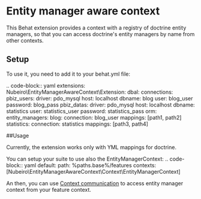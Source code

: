 Entity manager aware context
============================
This Behat extension provides a context with a registry of doctrine entity managers, so that you can access 
doctrine's entity managers by name from other contexts. 
 
## Setup
To use it, you need to add it to your behat.yml file: 

.. code-block:: yaml
    extensions:
      Nubeiro\EntityManagerAwareContext\Extension:
        dbal:
            connections:
                pbiz_users:
                    driver: pdo_mysql
                    host: localhost
                    dbname: blog
                    user: blog_user
                    password: blog_pass
                pbiz_datas:
                    driver: pdo_mysql
                    host: localhost
                    dbname: statistics
                    user: statistics_user
                    password: statistics_pass
        orm:
            entity_managers:
                blog:
                    connection: blog_user
                    mappings: [path1, path2]
                statistics:
                    connection: statistics
                    mappings: [path3, path4]


##Usage

Currently, the extension works only with YML mappings for doctrine. 


You can setup your suite to use also the EntityManagerContext:
.. code-block:: yaml
        default:
          path: %paths.base%/features
          contexts: [Nubeiro\EntityManagerAwareContext\Context\EntityManagerContext]

An then, you can use [Context communication](http://docs.behat.org/en/latest/cookbooks/context_communication.html)
to access entity manager context from your feature context. 

 

